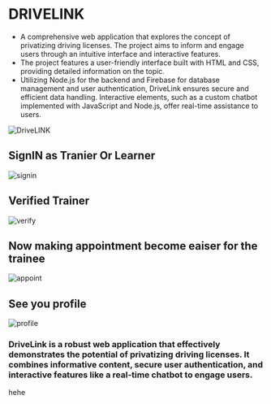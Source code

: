 # DRIVELINK 

* A comprehensive web application that explores the concept of privatizing driving licenses. The project aims to inform and engage users through an intuitive interface and interactive features.
* The project features a user-friendly interface built with HTML and CSS, providing detailed information on the topic.
* Utilizing Node.js for the backend and Firebase for database management and user authentication, DriveLink ensures secure and efficient data handling. Interactive elements, such as a custom chatbot implemented with JavaScript and Node.js, offer real-time assistance to users.

![DriveLINK](https://github.com/user-attachments/assets/797841c6-e558-494d-9459-3b66c424898c)

## SignIN as Tranier Or Learner

![signin](https://github.com/user-attachments/assets/19a60a3f-29d3-4ea3-af36-fa23cad4268a)

## Verified Trainer
![verify](https://github.com/user-attachments/assets/13d2bec5-fc8a-49f2-83c4-dd4343cbdd71)

## Now making appointment become eaiser for the trainee

![appoint](https://github.com/user-attachments/assets/f6b81a2e-2cf0-4b13-b634-2e9bc9e2f6db)

## See you profile
![profile](https://github.com/user-attachments/assets/7f9e4d1b-2534-4328-899f-54ed8a58586c)

### DriveLink is a robust web application that effectively demonstrates the potential of privatizing driving licenses. It combines informative content, secure user authentication, and interactive features like a real-time chatbot to engage users.
hehe
